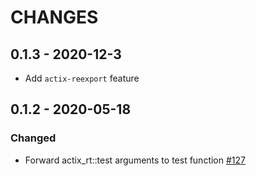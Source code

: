 # CHANGES

## 0.1.3 - 2020-12-3

* Add `actix-reexport` feature

## 0.1.2 - 2020-05-18

### Changed

* Forward actix_rt::test arguments to test function [#127]

[#127]: https://github.com/actix/actix-net/pull/127
